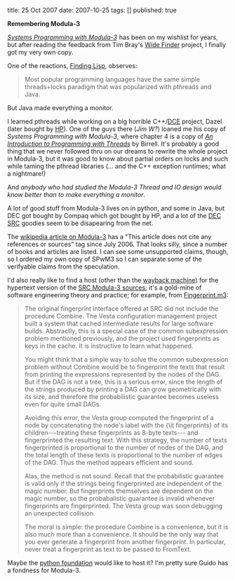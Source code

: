 title: 25 Oct 2007
date: 2007-10-25
tags: []
published: true

  <p><b class="title">Remembering Modula-3</b>

<p> <p> <p> <p><cite><a
href="http://www.amazon.com/gp/redirect.html?ie=UTF8&amp;location=http%3A%2F%2Fwww.amazon.com%2FProgramming-Modula-3-Prentice-Innovative-Technology%2Fdp%2F0135904641%3Fie%3DUTF8%26s%3Dbooks%26qid%3D1193273155%26sr%3D8-1&amp;tag=danconnolly&amp;linkCode=ur2&amp;camp=1789&amp;creative=9325">Systems
Programming with Modula-3</a></cite><img
src="http://www.assoc-amazon.com/e/ir?t=danconnolly&amp;l=ur2&amp;o=1"
width="1" height="1" alt=""
style="border:none !important; margin:0px !important;" />
has been on my
wishlist for years, but after reading the feedback from Tim
Bray's <a
href="http://www.tbray.org/ongoing/When/200x/2007/09/20/Wide-Finder">Wide
Finder</a> project, I finally got my very own copy.

<p> <p> <p> <p>One of the reactions, <a
href="http://www.findinglisp.com/blog/2007/10/stupid-programming-language-tricks.html"
rel="nofollow">Finding Lisp</a>, observes: 

<p> <p> <p> <blockquote>
  Most popular programming languages have the same simple
threads+locks
  paradigm that was popularized with pthreads and Java.<br />
</blockquote>

<p> <p> <p> <p>But Java made everything a monitor.

<p> <p> <p> <p>I learned pthreads while working on a big
horrible C++/<a
href="http://en.wikipedia.org/wiki/Distributed_Computing_Environment">DCE</a>
project, Dazel (later bought by <a
href="http://en.wikipedia.org/wiki/Hewlett-Packard">HP</a>).
One of the guys
there (<em>Jim W?</em>) loaned me
his copy of
<cite>Systems Programming with Modula-3</cite>, where
chapter 4 is a copy of
<cite><a
href="http://gatekeeper.dec.com/pub/DEC/SRC/research-reports/abstracts/src-rr-035.html">An
Introduction to Programming with Threads</a></cite> by
Birrell. It's probably
a good thing that we never followed thru on our dreams to
rewrite the whole
project in Modula-3, but it was good to know about partial
orders on locks
and such while taming the pthread libraries (... and the C++
exception
runtimes; what a nightmare!)

<p> <p> <p> <p>And <em>anybody who had studied the Modula-3
Thread and
IO design would know
better than to make everything a monitor</em>.


<p> <p> <p>A lot of good stuff from Modula-3 lives on in python, and
some in Java,
but DEC got bought by Compaq which got bought by HP, and a
lot of the <a
href="http://en.wikipedia.org/wiki/DEC_Systems_Research_Center">DEC
SRC</a>
goodies seem to be disapearing from the net.


<p> <p> <p> <p>The <a
href="http://en.wikipedia.org/wiki/Modula-3">wikipedia
article on
Modula-3</a> has a "This article does not cite any
references or sources" tag
since July 2006. That looks silly, since a number of books
and articles are
listed. I can see some unsupported claims, though, so I
ordered my own copy
of SPwM3 so I can separate some of the verifyable claims
from the
speculation.

<p> <p> <p> <p>I'd also really like to find a host (other than
the <a
href="http://www.archive.org/web/web.php">wayback
machine</a>) for the
hypertext version of the <a
href="http://web.archive.org/web/20051217112426/http://www.research.compaq.com/SRC/m3sources/html/INDEX.html">SRC
Modula-3 sources</a>; it's a gold-mine of software
engineering theory and
practice; for example, from <a
href="http://web.archive.org/web/20040105144442/www.research.compaq.com/SRC/m3sources/html/fingerprint/src/Fingerprint.i3.html">Fingerprint.m3</a>:

<p> <p> <p> <blockquote>

<p> <p> <p>   <p>The original fingerprint interface offered at
SRC did
not include the
  procedure Combine. The Vesta configuration management
project built a
  system that cached intermediate results for large software
builds.
  Abstractly, this is a special case of the common
subexpression problem
  mentioned previously, and the project used fingerprints as
keys in the
  cache. It is instructive to learn what happened.

<p> <p> <p>   <p>You might think that a simple way to solve the
common
subexpression
  problem without Combine would be to fingerprint the texts
that result from
  printing the expressions represented by the nodes of the
DAG. But if the
  DAG is not a tree, this is a serious error, since the
length of the strings
  produced by printing a DAG can grow geometrically with its
size, and
  therefore the probabilistic guarantee becomes useless even
for quite small
  DAGs.

<p> <p> <p>   <p>Avoiding this error, the Vesta group computed the
fingerprint of a node
  by concatenating the node's label with the {\it
fingerprints} of its
  children---treating these fingerprints as 8-byte texts---
and fingerprinted
  the resulting text. With this strategy, the number of
texts fingerprinted
  is proportional to the number of nodes of the DAG, and the
total length of
  these texts is proportional to the number of edges of the
DAG. Thus the
  method appears efficient and sound.

<p> <p> <p>   <p>Alas, the method is not sound. Recall that the
probabilistic guarantee
  is valid only if the strings being fingerprinted are
independent of the
  magic number. But fingerprints themselves are dependent on
the magic
  number, so the probabalistic guarantee is invalid whenever
fingerprints are
  fingerprinted. The Vesta group was soon debugging an
unexpected
  collision.

<p> <p> <p>   <p>The moral is simple: the procedure Combine is a
convenience, but it is
  also much more than a convenience. It should be the only
way that you ever
  generate a fingerprint from another fingerprint. In
particular, never treat
  a fingerprint as text to be passed to FromText.

<p> <p> <p> </blockquote>

<p> <p> <p> <p>Maybe the <a href="http://www.python.org/psf/">python
foundation</a> would
like to host it? I'm pretty sure Guido has a fondness for
Modula-3.
